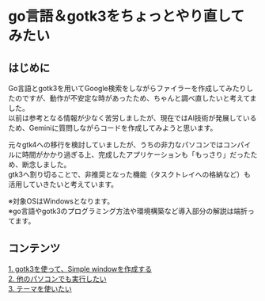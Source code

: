 # go言語＆gotk3をちょっとやり直してみたい
## はじめに
Go言語とgotk3を用いてGoogle検索をしながらファイラーを作成してみたりしたのですが、動作が不安定な時があったため、ちゃんと調べ直したいと考えてました。  
以前は参考となる情報が少なく苦労しましたが、現在ではAI技術が発展しているため、Geminiに質問しながらコードを作成してみようと思います。  

元々gtk4への移行を検討していましたが、うちの非力なパソコンではコンパイルに時間がかかり過ぎる上、完成したアプリケーションも「もっさり」だったため、断念しました。  
gtk3へ割り切ることで、非推奨となった機能（タスクトレイへの格納など）も活用していきたいと考えています。  

※対象OSはWindowsとなります。  
※go言語やgotk3のプログラミング方法や環境構築など導入部分の解説は端折ってます。

## コンテンツ
[1. gotk3を使って、Simple windowを作成する](01/README.md)  
[2. 他のパソコンでも実行したい](02/README.md)  
[3. テーマを使いたい](03/README.md)  
